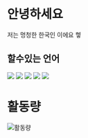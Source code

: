 # 안녕하세요
저는 멍청한 한국인 이에요 헿
## 할수있는 언어
<img src="https://img.shields.io/badge/Python-000000?style=flat-square&logo=Python&logoColor=white"/></a>
<img src="https://img.shields.io/badge/Javascript-000000?style=flat-square&logo=Javascript&logoColor=white"/></a>
<img src="https://img.shields.io/badge/c++-000000?style=flat-square&logo=c%2B%2B&logoColor=white"/></a>
<img src="https://img.shields.io/badge/html-000000?style=flat-square&logo=html5&logoColor=white"/></a>
<img src="https://img.shields.io/badge/css-000000?style=flat-square&logo=css5&logoColor=white"/></a>
  
<script>
  
</script>

# 활동량
![활동량](https://github-readme-stats.vercel.app/api?username=5-23)
